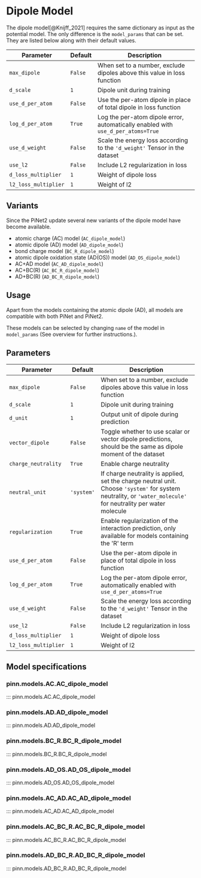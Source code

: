 # Dipole Model

The dipole model[@Knijff_2021] requires the same dictionary as input as the potential model.
The only difference is the ``model_params`` that can be set. They are listed below
along with their default values.

| Parameter            | Default | Description                                                                      |
|----------------------|---------|----------------------------------------------------------------------------------|
| `max_dipole`         | `False` | When set to a number, exclude dipoles above this value in loss function          |
| `d_scale`            | `1`     | Dipole unit during training                                                      |
| `use_d_per_atom`     | `False` | Use the per-atom dipole in place of total dipole in loss function                |
| `log_d_per_atom`     | `True`  | Log the per-atom dipole error, automatically enabled with `use_d_per_atoms=True` |
| `use_d_weight`       | `False` | Scale the energy loss according to the `'d_weight'` Tensor in the dataset        |
| `use_l2`             | `False` | Include L2 regularization in loss                                                |
| `d_loss_multiplier`  | `1`     | Weight of dipole loss                                                            |
| `l2_loss_multiplier` | `1`     | Weight of l2                                                                     |

## Variants
Since the PiNet2 update several new variants of the dipole model have become available.

- atomic charge (AC) model (`AC_dipole_model`)
- atomic dipole (AD) model (`AD_dipole_model`)
- bond charge model (`BC_R_dipole_model`)
- atomic dipole oxidation state (AD(OS)) model (`AD_OS_dipole_model`)
- AC+AD model (`AC_AD_dipole_model`)
- AC+BC(R) (`AC_BC_R_dipole_model`)
- AD+BC(R) (`AD_BC_R_dipole_model`)

## Usage

Apart from the models containing the atomic dipole (AD), all models are compatible with both PiNet and PiNet2. 

These models can be selected by changing `name` of the model in `model_params` (See overview for further instructions.).

## Parameters
| Parameter            | Default | Description                                                                                                   |
|----------------------|---------|---------------------------------------------------------------------------------------------------------------|
| `max_dipole`         | `False`    | When set to a number, exclude dipoles above this value in loss function                                       |
| `d_scale`            | `1`        | Dipole unit during training                                                                                   |
| `d_unit`             | `1`        | Output unit of dipole during prediction                                                                       |
| `vector_dipole`      | `False`    | Toggle whether to use scalar or vector dipole predictions, should be the same as dipole moment of the dataset |
| `charge_neutrality`  | `True`     | Enable charge neutrality                                                                                      |
| `neutral_unit`       | `'system'` | If charge neutrality is applied, set the charge neutral unit. Choose `'system'` for system neutrality, or  `'water_molecule'` for neutrality per water molecule |               |
| `regularization`     | `True`     | Enable regularization of the interaction prediction, only available for models containing the 'R' term        |
| `use_d_per_atom`     | `False`    | Use the per-atom dipole in place of total dipole in loss function                                             |
| `log_d_per_atom`     | `True`     | Log the per-atom dipole error, automatically enabled with `use_d_per_atoms=True`                              |
| `use_d_weight`       | `False`    | Scale the energy loss according to the `'d_weight'` Tensor in the dataset                                     |
| `use_l2`             | `False`    | Include L2 regularization in loss                                                                             |
| `d_loss_multiplier`  | `1`        | Weight of dipole loss                                                                                         |
| `l2_loss_multiplier` | `1`        | Weight of l2                                                                                                  | 

## Model specifications

### pinn.models.AC.AC_dipole_model
::: pinn.models.AC.AC_dipole_model

### pinn.models.AD.AD_dipole_model
::: pinn.models.AD.AD_dipole_model

### pinn.models.BC_R.BC_R_dipole_model
::: pinn.models.BC_R.BC_R_dipole_model

### pinn.models.AD_OS.AD_OS_dipole_model
::: pinn.models.AD_OS.AD_OS_dipole_model

### pinn.models.AC_AD.AC_AD_dipole_model
::: pinn.models.AC_AD.AC_AD_dipole_model

### pinn.models.AC_BC_R.AC_BC_R_dipole_model
::: pinn.models.AC_BC_R.AC_BC_R_dipole_model

### pinn.models.AD_BC_R.AD_BC_R_dipole_model
::: pinn.models.AD_BC_R.AD_BC_R_dipole_model

